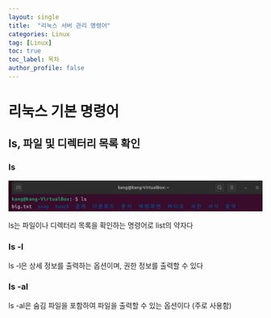 ```yaml
---
layout: single
title:  "리눅스 서버 관리 명령어"
categories: Linux
tag: [Linux]
toc: true
toc_label: 목차
author_profile: false
---
```



# 리눅스 기본 명령어

## ls, 파일 및 디렉터리 목록 확인

### ls

![ls](/image/2025-07-31-Linux2/ls.png)

ls는 파일이나 디렉터리 목록을 확인하는 명령어로 list의 약자다 

### ls -l



ls -l은 상세 정보를 출력하는 옵션이며, 권한 정보를 출력할 수 있다

### ls -al



ls -al은 숨김 파일을 포함하여 파일을 출력할 수 있는 옵션이다 (주로 사용함)



